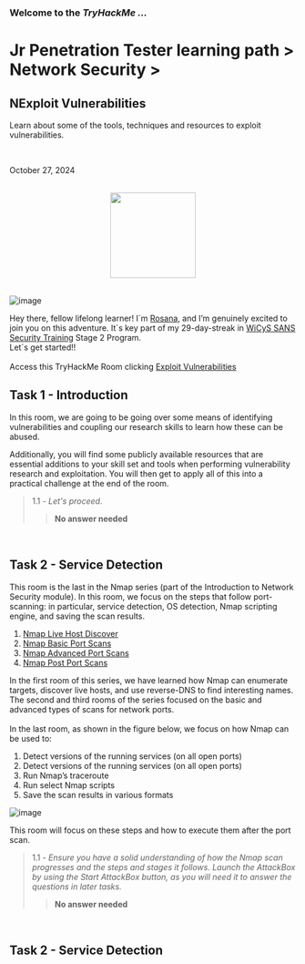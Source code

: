 
<h3> Welcome to the <em>TryHackMe ...</em></h3>
<h1>Jr Penetration Tester learning path > Network Security ></h1>
<h2>NExploit Vulnerabilities</h2>
<p>Learn about some of the tools, techniques and resources to exploit vulnerabilities.</p>
<br>
<p>October 27, 2024<br></p>
<br>

<div style="display: flex; justify-content: center; align-items: center;">
    <img src="https://github.com/user-attachments/assets/631933bb-8b6b-4137-82fa-f8b99ad2d72d" width="150px" height="150px"/>
</div>
<br>

![image](https://github.com/user-attachments/assets/d789d2bd-6b47-4d9e-b01c-86fb477d4dce)


<p>Hey there, fellow lifelong learner! I´m <a href="https://www.linkedin.com/in/rosanafssantos/">Rosana</a>, and I’m genuinely excited to join you on this adventure. It´s key part of my 29-day-streak in <a href="https://www.wicys.org/benefits/security-training-scholarship/">WiCyS SANS Security Training</a> Stage 2 Program.<br>
Let´s get started!!<br><br>
Access this TryHackMe Room clicking <a href="https://tryhackme.com/r/room/exploitingavulnerabilityv2">Exploit Vulnerabilities</a></p>

<h2>Task 1 - Introduction</h2>

<p>In this room, we are going to be going over some means of identifying vulnerabilities and coupling our research skills to learn how these can be abused.<br>

Additionally, you will find some publicly available resources that are essential additions to your skill set and tools when performing vulnerability research and exploitation. You will then get to apply all of this into a practical challenge at the end of the room.</p>

> 1.1 - <em>Let's proceed.</em><br>
>> <strong>No answer needed</strong><br>
<p><br></p>

<h2>Task 2 - Service Detection</h2>

<p>This room is the last in the Nmap series (part of the Introduction to Network Security module). In this room, we focus on the steps that follow port-scanning: in particular, service detection, OS detection, Nmap scripting engine, and saving the scan results.<br>
<ol type="1. ">
    <li><a href="https://tryhackme.com/r/room/nmap01">Nmap Live Host Discover</a></li>
    <li><a href="https://tryhackme.com/r/room/nmap02">Nmap Basic Port Scans</a></li>
    <li><a href="https://tryhackme.com/r/room/nmap03">Nmap Advanced Port Scans</a></li>
    <li><a href="https://tryhackme.com/r/room/nmap04">Nmap Post Port Scans</a></li>
</ol></p>
<p>In the first room of this series, we have learned how Nmap can enumerate targets, discover live hosts, and use reverse-DNS to find interesting names. The second and third rooms of the series focused on the basic and advanced types of scans for network ports.<br><br>
In the last room, as shown in the figure below, we focus on how Nmap can be used to:</p>
<ol type="1. ">
  <li>Detect versions of the running services (on all open ports)</li>
  <li>Detect versions of the running services (on all open ports)</li>
  <li>Run Nmap’s traceroute</li>
  <li>Run select Nmap scripts</li>
  <li>Save the scan results in various formats</li>
</ol></p>

![image](https://github.com/user-attachments/assets/402c010d-a03f-4d84-a0d5-1c384077ff95)


<p>This room will focus on these steps and how to execute them after the port scan.</p>

> 1.1 - <em>Ensure you have a solid understanding of how the Nmap scan progresses and the steps and stages it follows. Launch the AttackBox by using the Start AttackBox button, as you will need it to answer the questions in later tasks.</em><br>
>> <strong>No answer needed</strong><br>
<p><br></p>

<h2>Task 2 - Service Detection</h2>
